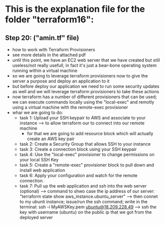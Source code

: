 # This is the explanation file for the folder "terraform16":


## Step 20: ("amin.tf" file)
- how to work with Terraform Provisioners
- see more details in the attached pdf
- until this point, we have an EC2 web server that we have created but still useless/not really usefull, in fact it's just a bear-bone operating system running within a virtual machine
- so we are going to leverage terraform provisioners now to give the server a purpose and deploy an application to it
- but before deploy our application we need to run some security updates as well and we will leverage terraform provisioners to take these actions
- now terraform has a number of different provisioners that can be used; we can execute commands locally using the "local-exec" and remotly using a virtual machine with the remote-exec provisioner
- whar we are going to do:
    - task 1: Upload your SSH keypair to AWS and associate to your instance --> to allow terraform our to connect into our remote machine
        - for that we are going to add resource block which will actually create an AWS key pair
    - task 2: Create a Security Group that allows SSH to your instance
    - task 3: Create a connection block using your SSH keypair
    - task 4: Use the "local-exec" provisioner to change permissions on your local SSH Key
    - task 5: Create a "remote-exec" provisioner block to pull down and install web application
    - task 6: Apply your configuration and watch for the remote connection.
    - task 7: Pull up the web application and ssh into the web server (optional)
        --> command to shwo case the ip address of our server: "terraform state show aws_instance.ubuntu_server"
        --> then connet to my ubunti instance; issue/run the ssh command; write in the terminal: ssh -i MyAWSKey.pem ubuntu@18.209.228.49 --> ssh the key with username (ubuntu) on the public ip that we got from the deployed server